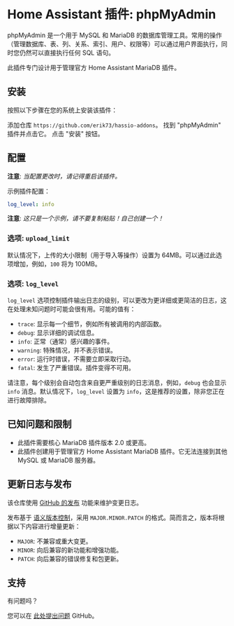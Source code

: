 # Home Assistant 插件: phpMyAdmin

phpMyAdmin 是一个用于 MySQL 和 MariaDB 的数据库管理工具。常用的操作（管理数据库、表、列、关系、索引、用户、权限等）可以通过用户界面执行，同时您仍然可以直接执行任何 SQL 语句。

此插件专门设计用于管理官方 Home Assistant MariaDB 插件。

## 安装

按照以下步骤在您的系统上安装该插件：

添加仓库 `https://github.com/erik73/hassio-addons`。
找到 "phpMyAdmin" 插件并点击它。
点击 "安装" 按钮。

## 配置

**注意**: _当配置更改时，请记得重启该插件。_

示例插件配置：

```yaml
log_level: info
```

**注意**: _这只是一个示例，请不要复制粘贴！自己创建一个！_

### 选项: `upload_limit`

默认情况下，上传的大小限制（用于导入等操作）设置为 64MB。可以通过此选项增加，例如，`100` 将为 100MB。

### 选项: `log_level`

`log_level` 选项控制插件输出日志的级别，可以更改为更详细或更简洁的日志，这在处理未知问题时可能会很有用。可能的值有：

- `trace`: 显示每一个细节，例如所有被调用的内部函数。
- `debug`: 显示详细的调试信息。
- `info`: 正常（通常）感兴趣的事件。
- `warning`: 特殊情况，并不表示错误。
- `error`: 运行时错误，不需要立即采取行动。
- `fatal`: 发生了严重错误。插件变得不可用。

请注意，每个级别会自动包含来自更严重级别的日志消息，例如，`debug` 也会显示 `info` 消息。默认情况下，`log_level` 设置为 `info`，这是推荐的设置，除非您正在进行故障排除。

## 已知问题和限制

- 此插件需要核心 MariaDB 插件版本 2.0 或更高。
- 此插件创建用于管理官方 Home Assistant MariaDB 插件。它无法连接到其他 MySQL 或 MariaDB 服务器。

## 更新日志与发布

该仓库使用 [GitHub 的发布][releases] 功能来维护变更日志。

发布基于 [语义版本控制][semver]，采用 `MAJOR.MINOR.PATCH` 的格式。简而言之，版本将根据以下内容进行增量更新：

- `MAJOR`: 不兼容或重大变更。
- `MINOR`: 向后兼容的新功能和增强功能。
- `PATCH`: 向后兼容的错误修复和包更新。

## 支持

有问题吗？

您可以在 [此处提出问题][issue] GitHub。

[addon-badge]: https://my.home-assistant.io/badges/supervisor_addon.svg
[addon]: https://my.home-assistant.io/redirect/supervisor_addon/?addon=a0d7b954_phpmyadmin&repository_url=https%3A%2F%2Fgithub.com%2Ferik73%2Frepository
[contributors]: https://github.com/erik73/addon-phpmyadmin/graphs/contributors
[discord-ha]: https://discord.gg/c5DvZ4e
[discord]: https://discord.me/hassioaddons
[forum]: https://community.home-assistant.io/t/home-assistant-community-add-on-phpmyadmin/171729?u=frenck
[frenck]: https://github.com/frenck
[issue]: https://github.com/erik73/addon-phpmyadmin/issues
[reddit]: https://reddit.com/r/homeassistant
[releases]: https://github.com/erik73/addon-phpmyadmin/releases
[semver]: https://semver.org/spec/v2.0.0.html
